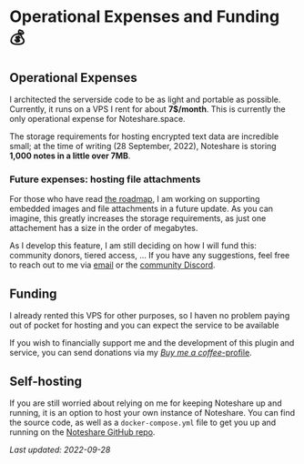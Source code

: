 # Operational Expenses and Funding 💰

## Operational Expenses

I architected the serverside code to be as light and portable as possible. Currently, it runs on a VPS I rent for about **7$/month**. This is currently the only operational expense for Noteshare.space.

The storage requirements for hosting encrypted text data are incredible small; at the time of writing (28 September, 2022), Noteshare is storing **1,000 notes in a little over 7MB**.

### Future expenses: hosting file attachments

For those who have read [the roadmap](/roadmap), I am working on supporting embedded images and file attachments in a future update. As you can imagine, this greatly increases the storage requirements, as just one attachement has a size in the order of megabytes.

As I develop this feature, I am still deciding on how I will fund this: community donors, tiered access, ... If you have any suggestions, feel free to reach out to me via [email](mailto:contact@noteshare.space) or the [community Discord](https://discord.gg/y3HqyGeABK).

## Funding

I already rented this VPS for other purposes, so I haven no problem paying out of pocket for hosting and you can expect the service to be available

If you wish to financially support me and the development of this plugin and service, you can send donations via my [_Buy me a coffee_-profile](https://www.buymeacoffee.com/mcndt).

## Self-hosting

If you are still worried about relying on me for keeping Noteshare up and running, it is an option to host your own instance of Noteshare. You can find the source code, as well as a `docker-compose.yml` file to get you up and running on the [Noteshare GitHub repo](https://github.com/mcndt/Noteshare.space).

_Last updated: 2022-09-28_

